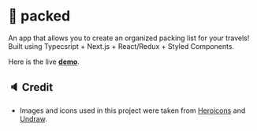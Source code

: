 # 🧳 packed

An app that allows you to create an organized packing list for your travels!\
Built using Typecsript + Next.js + React/Redux + Styled Components.

Here is the live **[demo](https://packed-two.vercel.app/)**.

## 🔈 Credit

- Images and icons used in this project were taken from [Heroicons](https://heroicons.com/) and [Undraw](https://undraw.co).
